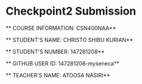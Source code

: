 # Checkpoint2 Submission

** COURSE INFORMATION: CSN400NAA**

** STUDENT'S NAME: CHRISTO SHIBU KURIAN**

** STUDENT'S NUMBER: 147281208**

** GITHUB USER ID: 147281208-myseneca**

** TEACHER'S NAME: ATOOSA NASIRI**

